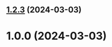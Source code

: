 ## [1.2.3](https://github.com/sardortursunboev/git-extended/compare/1.0.0...1.2.3) (2024-03-03)



# 1.0.0 (2024-03-03)



